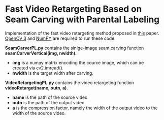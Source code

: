 # Fast Video Retargeting Based on Seam Carving with Parental Labeling
Implementation of the fast video retargeting method proposed in [this](https://arxiv.org/abs/1903.03180) paper. [OpenCV 3](https://opencv.org/) and [NumPY](https://www.numpy.org/) are required to run these code.

**SeamCarverPL.py** contains the sinlge-image seam carving function **seamCarverVertical(img, nwidth)**. 

  * **img** is a numpy matrix encoding the cource image, which can be created via cv2.imread(). 
  * **nwidth** is the target width after carving.

**VideoRetargetingPL.py** contains the video retargeting function **videoRetarget(name, outn, a)**.  

  * **name** is the path of the source video.
  * **outn** is the path of the output video.
  * **a** is the compression factor, namely the width of the output video to the width of the source video.
